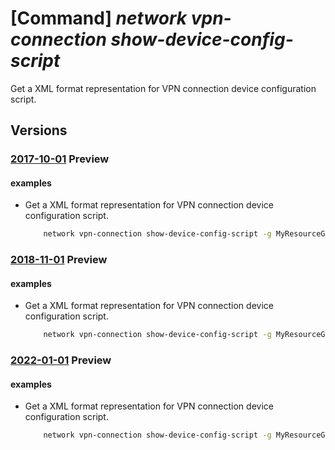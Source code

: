 # [Command] _network vpn-connection show-device-config-script_

Get a XML format representation for VPN     connection device configuration script.

## Versions

### [2017-10-01](/Resources/mgmt-plane/L3N1YnNjcmlwdGlvbnMve30vcmVzb3VyY2Vncm91cHMve30vcHJvdmlkZXJzL21pY3Jvc29mdC5uZXR3b3JrL2Nvbm5lY3Rpb25zL3t9L3ZwbmRldmljZWNvbmZpZ3VyYXRpb25zY3JpcHQ=/2017-10-01.xml) **Preview**

<!-- mgmt-plane /subscriptions/{}/resourcegroups/{}/providers/microsoft.network/connections/{}/vpndeviceconfigurationscript 2017-10-01 -->

#### examples

- Get a XML format representation for VPN connection device configuration script.
    ```bash
        network vpn-connection show-device-config-script -g MyResourceGroup -n MyConnection --vendor "Cisco" --device-family "Cisco-ISR(IOS)" --firmware-version "Cisco-ISR-15.x-- IKEv2+BGP"
    ```

### [2018-11-01](/Resources/mgmt-plane/L3N1YnNjcmlwdGlvbnMve30vcmVzb3VyY2Vncm91cHMve30vcHJvdmlkZXJzL21pY3Jvc29mdC5uZXR3b3JrL2Nvbm5lY3Rpb25zL3t9L3ZwbmRldmljZWNvbmZpZ3VyYXRpb25zY3JpcHQ=/2018-11-01.xml) **Preview**

<!-- mgmt-plane /subscriptions/{}/resourcegroups/{}/providers/microsoft.network/connections/{}/vpndeviceconfigurationscript 2018-11-01 -->

#### examples

- Get a XML format representation for VPN connection device configuration script.
    ```bash
        network vpn-connection show-device-config-script -g MyResourceGroup -n MyConnection --vendor "Cisco" --device-family "Cisco-ISR(IOS)" --firmware-version "Cisco-ISR-15.x-- IKEv2+BGP"
    ```

### [2022-01-01](/Resources/mgmt-plane/L3N1YnNjcmlwdGlvbnMve30vcmVzb3VyY2Vncm91cHMve30vcHJvdmlkZXJzL21pY3Jvc29mdC5uZXR3b3JrL2Nvbm5lY3Rpb25zL3t9L3ZwbmRldmljZWNvbmZpZ3VyYXRpb25zY3JpcHQ=/2022-01-01.xml) **Preview**

<!-- mgmt-plane /subscriptions/{}/resourcegroups/{}/providers/microsoft.network/connections/{}/vpndeviceconfigurationscript 2022-01-01 -->

#### examples

- Get a XML format representation for VPN connection device configuration script.
    ```bash
        network vpn-connection show-device-config-script -g MyResourceGroup -n MyConnection --vendor "Cisco" --device-family "Cisco-ISR(IOS)" --firmware-version "Cisco-ISR-15.x-- IKEv2+BGP"
    ```

